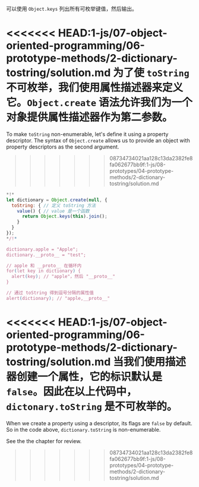 
可以使用 `Object.keys` 列出所有可枚举键值，然后输出。

<<<<<<< HEAD:1-js/07-object-oriented-programming/06-prototype-methods/2-dictionary-tostring/solution.md
为了使 `toString` 不可枚举，我们使用属性描述器来定义它。`Object.create` 语法允许我们为一个对象提供属性描述器作为第二参数。
=======
To make `toString` non-enumerable, let's define it using a property descriptor. The syntax of `Object.create` allows us to provide an object with property descriptors as the second argument.
>>>>>>> 08734734021aa128c13da2382fe8fa062677bb9f:1-js/08-prototypes/04-prototype-methods/2-dictionary-tostring/solution.md

```js run
*!*
let dictionary = Object.create(null, {
  toString: { // 定义 toString 方法
    value() { // value 是一个函数
      return Object.keys(this).join();
    }
  }
});
*/!*

dictionary.apple = "Apple";
dictionary.__proto__ = "test";

// apple 和 __proto__ 在循环内
for(let key in dictionary) {
  alert(key); // "apple"，然后 "__proto__"
}  

// 通过 toString 得到逗号分隔的属性值
alert(dictionary); // "apple,__proto__"
```

<<<<<<< HEAD:1-js/07-object-oriented-programming/06-prototype-methods/2-dictionary-tostring/solution.md
当我们使用描述器创建一个属性，它的标识默认是 `false`。因此在以上代码中，`dictonary.toString` 是不可枚举的。
=======
When we create a property using a descriptor, its flags are `false` by default. So in the code above, `dictionary.toString` is non-enumerable.

See the the chapter [](info:property-descriptors) for review.
>>>>>>> 08734734021aa128c13da2382fe8fa062677bb9f:1-js/08-prototypes/04-prototype-methods/2-dictionary-tostring/solution.md
